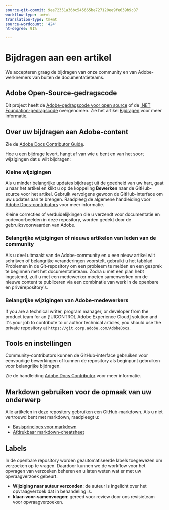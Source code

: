 ```yaml
---
source-git-commit: 9ee72351a36bc545665be727120ee9fe639b9c87
workflow-type: tm+mt
translation-type: tm+mt
source-wordcount: '424'
ht-degree: 91%

---
```

# Bijdragen aan een artikel

We accepteren graag de bijdragen van onze community en van Adobe-werknemers van buiten de documentatieteams.

## Adobe Open-Source-gedragscode

Dit project heeft de [Adobe-gedragscode voor open source](code-of-conduct.md) of de [.NET Foundation-gedragscode](https://dotnetfoundation.org/code-of-conduct) overgenomen. Zie het artikel [Bijdragen](contributing.md) voor meer informatie.

## Over uw bijdragen aan Adobe-content

Zie de [Adobe Docs Contributor Guide](https://docs.adobe.com/help/en/contributor/contributor-guide/introduction.html).

Hoe u een bijdrage levert, hangt af van wie u bent en van het soort wijzigingen dat u wilt bijdragen:

### Kleine wijzigingen

Als u minder belangrijke updates bijdraagt uit de goedheid van uw hart, gaat u naar het artikel en klikt u op de koppeling **Bewerken** naar de GitHub-source voor het artikel. Gebruik vervolgens gewoon de GitHub-interface om uw updates aan te brengen. Raadpleeg de algemene handleiding voor [Adobe Docs-contributors](https://docs.adobe.com/help/en/contributor/contributor-guide/introduction.html) voor meer informatie.

Kleine correcties of verduidelijkingen die u verzendt voor documentatie en codevoorbeelden in deze repository, worden gedekt door de gebruiksvoorwaarden van Adobe.

### Belangrijke wijzigingen of nieuwe artikelen van leden van de community

Als u deel uitmaakt van de Adobe-community en u een nieuw artikel wilt schrijven of belangrijke veranderingen voorstelt, gebruikt u het tabblad Problemen in de Git-repository om een probleem te melden en een gesprek te beginnen met het documentatieteam. Zodra u met een plan hebt ingestemd, zult u met een medewerker moeten samenwerken om de nieuwe content te publiceren via een combinatie van werk in de openbare en privérepository&#39;s.

<!--
If you submit a pull request with significant changes to documentation and code examples, you'll see a message in the pull request asking you to submit an online contribution license agreement (CLA). We need you to complete the online form before we can review your pull request.
-->

### Belangrijke wijzigingen van Adobe-medewerkers

If you are a technical writer, program manager, or developer from the product team for an [!UICONTROL Adobe Experience Cloud] solution and it&#39;s your job to contribute to or author technical articles, you should use the private repository at `https://git.corp.adobe.com/AdobeDocs`.

<!--Employees from other parts of the Adobe world should use the public repo for minor updates.-->

## Tools en instellingen

Community-contributors kunnen de GitHub-interface gebruiken voor eenvoudige bewerkingen of kunnen de repository als beginpunt gebruiken voor belangrijke bijdragen.

Zie de handleiding [Adobe Docs Contributor](https://docs.adobe.com/help/en/contributor/contributor-guide/introduction.html) voor meer informatie.

## Markdown gebruiken voor de opmaak van uw onderwerp

Alle artikelen in deze repository gebruiken een GitHub-markdown. Als u niet vertrouwd bent met markdown, raadpleegt u:

* [Basisprincipes voor markdown](https://help.github.com/articles/getting-started-with-writing-and-formatting-on-github/)
* [Afdrukbaar markdown-cheatsheet](https://guides.github.com/pdfs/markdown-cheatsheet-online.pdf)

## Labels

In de openbare repository worden geautomatiseerde labels toegewezen om verzoeken op te vragen. Daardoor kunnen we de workflow voor het opvragen van verzoeken beheren en u laten weten wat er met uw opvraagverzoek gebeurt:

* **Wijziging naar auteur verzonden**: de auteur is ingelicht over het opvraagverzoek dat in behandeling is.
* **klaar-voor-samenvoegen**: gereed voor review door ons revisieteam voor opvraagverzoeken.
